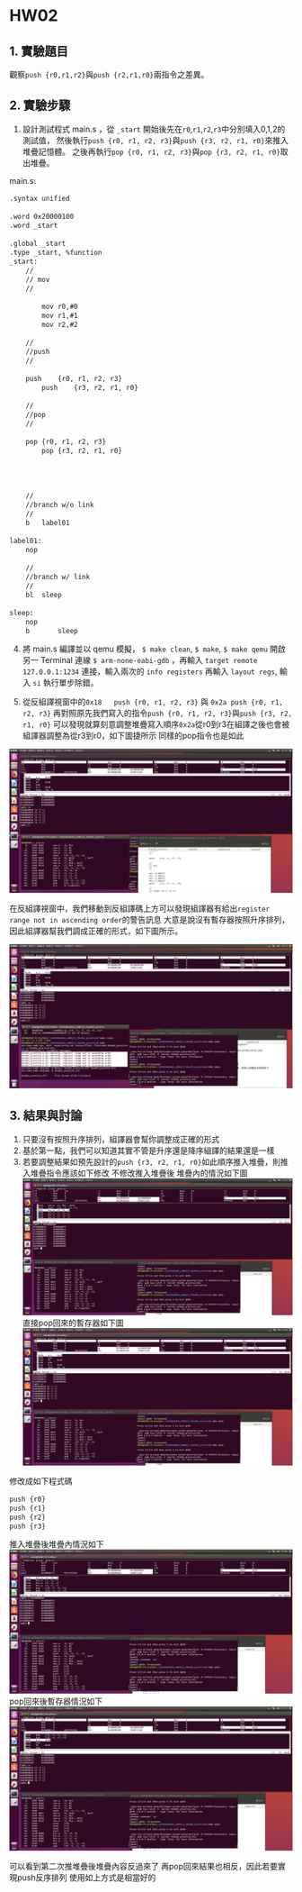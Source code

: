 HW02 
===
## 1. 實驗題目
觀察`push {r0,r1,r2}`與`push {r2,r1,r0}`兩指令之差異。
## 2. 實驗步驟
1. 設計測試程式 main.s ，從 `_start` 開始後先在`r0`,`r1`,`r2`,`r3`中分別填入0,1,2的測試值，
然後執行`push {r0, r1, r2, r3}`與`push {r3, r2, r1, r0}`來推入堆疊記憶體。
之後再執行`pop {r0, r1, r2, r3}`與`pop {r3, r2, r1, r0}`取出堆疊。

main.s:

```assembly
.syntax unified

.word 0x20000100
.word _start

.global _start
.type _start, %function
_start:
	//
	// mov
	//

        mov r0,#0
        mov r1,#1
        mov r2,#2

	//
	//push
	//
 
	push	{r0, r1, r2, r3}
        push	{r3, r2, r1, r0}

	//
	//pop
	//
 
	pop	{r0, r1, r2, r3}
        pop	{r3, r2, r1, r0}




	//
	//branch w/o link
	//
	b	label01

label01:
	nop

	//
	//branch w/ link
	//
	bl	sleep

sleep:
	nop
	b       sleep
```

4. 將 main.s 編譯並以 qemu 模擬， `$ make clean`, `$ make`, `$ make qemu`
開啟另一 Terminal 連線 `$ arm-none-eabi-gdb` ，再輸入 `target remote 127.0.0.1:1234` 連接，輸入兩次的 `info registers` 再輸入 `layout regs`, 輸入 `si` 執行單步除錯。

5. 從反組譯視窗中的`0x18   push {r0, r1, r2, r3}` 與 `0x2a push {r0, r1, r2, r3}` 
再對照原先我們寫入的指令`push {r0, r1, r2, r3}`與`push {r3, r2, r1, r0}`
可以發現就算刻意調整堆疊寫入順序`0x2a`從r0到r3在組譯之後也會被組譯器調整為從r3到r0，如下圖捷所示
同樣的pop指令也是如此
            
![](https://raw.githubusercontent.com/a93481425/ESEmbedded_HW02/master/HW2pic/Pic1.png)

在反組譯視窗中，我們移動到反組譯碼上方可以發現組譯器有給出`register range not in ascending order`的警告訊息
大意是說沒有暫存器按照升序排列，因此組譯器幫我們調成正確的形式，如下圖所示。

![](https://raw.githubusercontent.com/a93481425/ESEmbedded_HW02/master/HW2pic/pic2.png)

## 3. 結果與討論
1. 只要沒有按照升序排列，組譯器會幫你調整成正確的形式
2. 基於第一點，我們可以知道其實不管是升序還是降序組譯的結果還是一樣
3. 若要調整結果如預先設計的`push {r3, r2, r1, r0}`如此順序推入堆疊，則推入堆疊指令應該如下修改
不修改推入堆疊後 堆疊內的情況如下圖
![](https://raw.githubusercontent.com/a93481425/ESEmbedded_HW02/master/HW2pic/org%20stack.png)
直接pop回來的暫存器如下圖
![](https://raw.githubusercontent.com/a93481425/ESEmbedded_HW02/master/HW2pic/org%20reg.png)


修改成如下程式碼
```assembly
push {r0}
push {r1}
push {r2}
push {r3}
```
推入堆疊後堆疊內情況如下
![](https://raw.githubusercontent.com/a93481425/ESEmbedded_HW02/master/HW2pic/modify%20push.png)
pop回來後暫存器情況如下
![](https://raw.githubusercontent.com/a93481425/ESEmbedded_HW02/master/HW2pic/modify%20push%20pop%20reg.png)

可以看到第二次推堆疊後堆疊內容反過來了
再pop回來結果也相反，因此若要實現push反序排列 使用如上方式是相當好的
